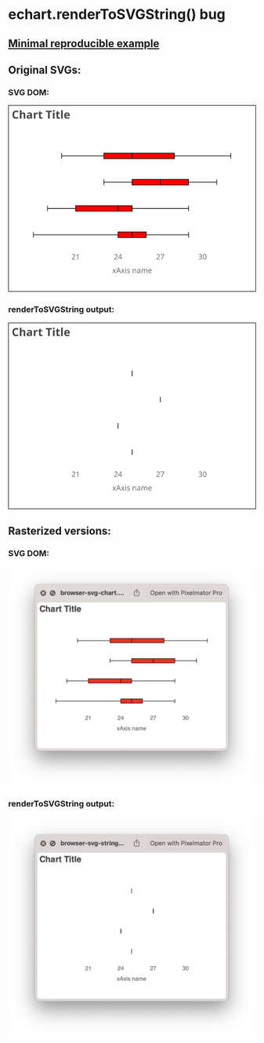 # echart.renderToSVGString() bug

## [Minimal reproducible example](src/main.ts)

## Original SVGs:

### SVG DOM:

<img src="media/browser-svg-chart.svg" style="border: 1px solid black">

### renderToSVGString output:

<img src="media/browser-svg-string-chart.svg" style="border: 1px solid black">

## Rasterized versions:

### SVG DOM:

![](media/browser-svg-chart.png)

### renderToSVGString output:

![](media/browser-svg-string-chart.png)
